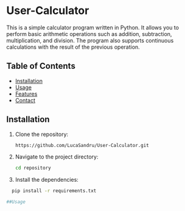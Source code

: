 # User-Calculator

This is a simple calculator program written in Python. It allows you to perform basic arithmetic operations such as addition, subtraction, multiplication, and division. The program also supports continuous calculations with the result of the previous operation.

## Table of Contents
- [Installation](#installation)
- [Usage](#usage)
- [Features](#features)
- [Contact](#contact)

## Installation

1. Clone the repository:
   ```bash
   https://github.com/LucaSandru/User-Calculator.git
2. Navigate to the project directory:
   ```bash
   cd repository
3. Install the dependencies:
 ```bash
   pip install -r requirements.txt

##Usage
